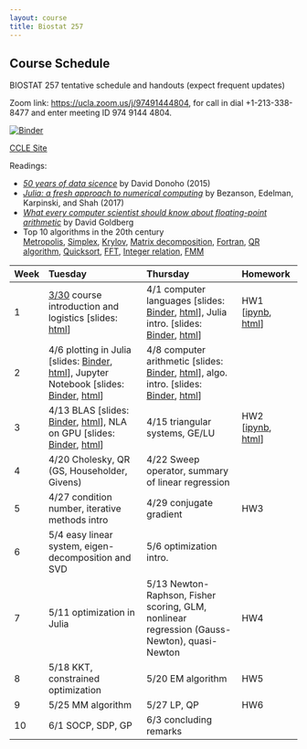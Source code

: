 ```yaml
---
layout: course
title: Biostat 257
---
```


## Course Schedule

BIOSTAT 257 tentative schedule and handouts (expect frequent updates)

Zoom link: <https://ucla.zoom.us/j/97491444804>, for call in dial +1-213-338-8477 and enter meeting ID 974 9144 4804.

[![Binder](https://mybinder.org/badge_logo.svg)](https://mybinder.org/v2/gh/ucla-biostat-257-2021spring/ucla-biostat-257-2021spring.github.io/main)

[CCLE Site](https://ccle.ucla.edu/course/view/21S-BIOSTAT257-1)

Readings:  

* [_50 years of data sicence_](../readings/Donoho15FiftyYearsDataScience.pdf) by David Donoho (2015)  
* [_Julia: a fresh approach to numerical computing_](../readings/BezansonEdelmanKarpinskiShah17Julia.pdf) by Bezanson, Edelman, Karpinski, and Shah (2017)  
* [_What every computer scientist should know about floating-point arithmetic_](../readings/Goldberg91FloatingPoint.pdf) by David Goldberg  
* Top 10 algorithms in the 20th century  
[Metropolis](../readings/metropolis.pdf), [Simplex](../readings/simplex.pdf), [Krylov](../readings/krylov.pdf), [Matrix decomposition](../readings/decomp.pdf), [Fortran](../readings/fortran.pdf), [QR algorithm](../readings/qr.pdf), [Quicksort](../readings/qsort.pdf), [FFT](../readings/fft.pdf), [Integer relation](../readings/integer.pdf), [FMM](../readings/fmm.pdf)  

| Week | Tuesday | Thursday | Homework |
|:-----------|:-----------|:------------|:------------|
| 1 | [3/30](https://ucla-biostat-257-2021spring.github.io/biostat257spring2021/2021/03/30/week1-day1.html) course introduction and logistics \[slides: [html](../slides/01-intro/intro.html)\] | 4/1 computer languages \[slides: [Binder](https://mybinder.org/v2/gh/ucla-biostat-257-2021spring/ucla-biostat-257-2021spring.github.io/main?filepath=slides%2F02-langs%2Flangs.ipynb), [html](../slides/02-langs/langs.html)\], Julia intro. \[slides: [Binder](https://mybinder.org/v2/gh/ucla-biostat-257-2021spring/ucla-biostat-257-2021spring.github.io/main?filepath=slides%2F03-juliaintro%2Fjuliaintro.ipynb), [html](../slides/03-juliaintro/juliaintro.html)\] | HW1 \[[ipynb](https://raw.githubusercontent.com/ucla-biostat-257-2021spring/ucla-biostat-257-2021spring.github.io/main/hw/hw1/hw01.ipynb), [html](../hw/hw1/hw01.html)\] |
| 2 | 4/6 plotting in Julia \[slides: [Binder](https://mybinder.org/v2/gh/ucla-biostat-257-2021spring/ucla-biostat-257-2021spring.github.io/main?filepath=slides%2F04-juliaplot%2Fjuliaplots.ipynb), [html](../slides/04-juliaplot/juliaplots.html)\], Jupyter Notebook \[slides: [Binder](https://mybinder.org/v2/gh/ucla-biostat-257-2021spring/ucla-biostat-257-2021spring.github.io/main?filepath=slides%2F05-jupyter%2Fjupyter.ipynb), [html](../slides/05-jupyter/jupyter.html)\] | 4/8 computer arithmetic \[slides: [Binder](https://mybinder.org/v2/gh/ucla-biostat-257-2021spring/ucla-biostat-257-2021spring.github.io/main?filepath=slides%2F06-arith%2Farith.ipynb), [html](../slides/06-arith/arith.html)\], algo. intro. \[slides: [Binder](https://mybinder.org/v2/gh/ucla-biostat-257-2021spring/ucla-biostat-257-2021spring.github.io/main?filepath=slides%2F07-algo%2Falgo.ipynb), [html](../slides/07-algo/algo.html)\] | |
| 3 | 4/13 BLAS \[slides: [Binder](https://mybinder.org/v2/gh/ucla-biostat-257-2021spring/ucla-biostat-257-2021spring.github.io/main?filepath=slides%2F08-numalgintro%2Fnumalgintro.ipynb), [html](../slides/08-numalgintro/numalgintro.html)\], NLA on GPU \[slides: [Binder](https://mybinder.org/v2/gh/ucla-biostat-257-2021spring/ucla-biostat-257-2021spring.github.io/main?filepath=slides%2F09-juliagpu%2Fjuliagpu.ipynb), [html](../slides/09-juliagpu/juliagpu.html)\] | 4/15 triangular systems, GE/LU | HW2 \[[ipynb](https://raw.githubusercontent.com/ucla-biostat-257-2021spring/ucla-biostat-257-2021spring.github.io/main/hw/hw2/hw02.ipynb), [html](../hw/hw2/hw02.html)\] |
| 4 | 4/20 Cholesky, QR (GS, Householder, Givens) | 4/22 Sweep operator, summary of linear regression | |
| 5 | 4/27 condition number, iterative methods intro | 4/29 conjugate gradient | HW3 |
| 6 | 5/4 easy linear system, eigen-decomposition and SVD | 5/6 optimization intro. | | 
| 7 | 5/11 optimization in Julia | 5/13 Newton-Raphson, Fisher scoring, GLM, nonlinear regression (Gauss-Newton), quasi-Newton | HW4 |  
| 8 | 5/18 KKT, constrained optimization | 5/20 EM algorithm | HW5 |  
| 9 | 5/25 MM algorithm | 5/27 LP, QP | HW6 |  
| 10 | 6/1 SOCP, SDP, GP | 6/3 concluding remarks | |  
